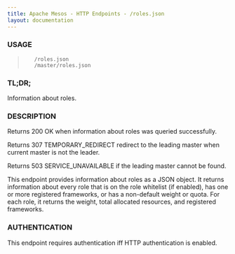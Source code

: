 ```yaml
---
title: Apache Mesos - HTTP Endpoints - /roles.json
layout: documentation
---
```

<!--- This is an automatically generated file. DO NOT EDIT! --->

### USAGE ###
>        /roles.json
>        /master/roles.json

### TL;DR; ###
Information about roles.

### DESCRIPTION ###
Returns 200 OK when information about roles was queried successfully.

Returns 307 TEMPORARY_REDIRECT redirect to the leading master when
current master is not the leader.

Returns 503 SERVICE_UNAVAILABLE if the leading master cannot be
found.

This endpoint provides information about roles as a JSON object.
It returns information about every role that is on the role
whitelist (if enabled), has one or more registered frameworks,
or has a non-default weight or quota. For each role, it returns
the weight, total allocated resources, and registered frameworks.


### AUTHENTICATION ###
This endpoint requires authentication iff HTTP authentication is
enabled.
